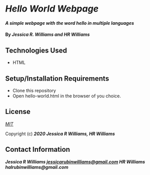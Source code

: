 # _Hello World Webpage_

#### _A simple webpage with the word hello in multiple languages_

#### By _**Jessica R. Williams and HR Williams**_

## Technologies Used

* HTML

## Setup/Installation Requirements

* Clone this repository
* Open hello-world.html in the browser of you choice.

## License

*[MIT](https://choosealicense.com/licenses/mit/)*

Copyright (c) **_2020 Jessica R Williams, HR Williams_**

## Contact Information

**_Jessica R Williams jessicarubinwilliams@gmail.com HR Williams halrubinwilliams@gmail.com_**